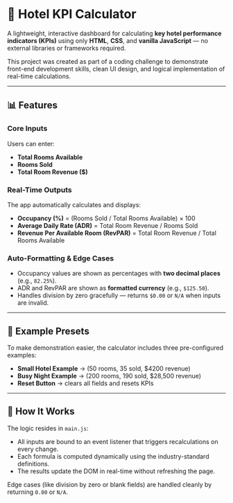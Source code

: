 # 🏨 Hotel KPI Calculator

A lightweight, interactive dashboard for calculating **key hotel performance indicators (KPIs)** using only **HTML**, **CSS**, and **vanilla JavaScript** — no external libraries or frameworks required.

This project was created as part of a coding challenge to demonstrate front-end development skills, clean UI design, and logical implementation of real-time calculations.

---

## 📊 Features

### Core Inputs
Users can enter:
- **Total Rooms Available**
- **Rooms Sold**
- **Total Room Revenue ($)**

### Real-Time Outputs
The app automatically calculates and displays:
- **Occupancy (%)** = (Rooms Sold / Total Rooms Available) × 100  
- **Average Daily Rate (ADR)** = Total Room Revenue / Rooms Sold  
- **Revenue Per Available Room (RevPAR)** = Total Room Revenue / Total Rooms Available  

### Auto-Formatting & Edge Cases
- Occupancy values are shown as percentages with **two decimal places** (e.g., `82.25%`).
- ADR and RevPAR are shown as **formatted currency** (e.g., `$125.50`).
- Handles division by zero gracefully — returns `$0.00` or `N/A` when inputs are invalid.

---

## 🧮 Example Presets

To make demonstration easier, the calculator includes three pre-configured examples:
- **Small Hotel Example** → (50 rooms, 35 sold, $4200 revenue)  
- **Busy Night Example** → (200 rooms, 190 sold, $28,500 revenue)  
- **Reset Button** → clears all fields and resets KPIs  

---

## 🧠 How It Works

The logic resides in `main.js`:
- All inputs are bound to an event listener that triggers recalculations on every change.
- Each formula is computed dynamically using the industry-standard definitions.
- The results update the DOM in real-time without refreshing the page.

Edge cases (like division by zero or blank fields) are handled cleanly by returning `0.00` or `N/A`.
